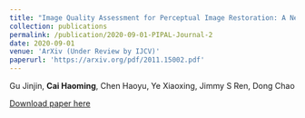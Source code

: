 ```yaml
---
title: "Image Quality Assessment for Perceptual Image Restoration: A New Dataset, Benchmark and Metric"
collection: publications
permalink: /publication/2020-09-01-PIPAL-Journal-2
date: 2020-09-01
venue: 'ArXiv (Under Review by IJCV)'
paperurl: 'https://arxiv.org/pdf/2011.15002.pdf'
---
```


Gu Jinjin, **Cai Haoming**, Chen Haoyu, Ye Xiaoxing, Jimmy S Ren, Dong Chao

[Download paper here]('https://arxiv.org/pdf/2011.15002.pdf')